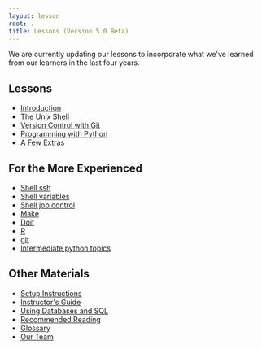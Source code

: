 ```yaml
---
layout: lesson
root: .
title: Lessons (Version 5.0 Beta)
---
```

We are currently updating our lessons
to incorporate what we've learned from our learners
in the last four years.

## Lessons

*   [Introduction](overview/overview.html)
*   [The Unix Shell](novice/shell/index.html)
*   [Version Control with Git](novice/git/index.html)
*   [Programming with Python](novice/python/index.html)
*   [A Few Extras](novice/extras/index.html)

## For the More Experienced
* [Shell ssh](intermediate/shell/02-ssh.md)
* [Shell variables](intermediate/shell/03-var.md)
* [Shell job control](intermediate/shell/04-job.md)
* [Make](intermediate/make/index.md)
* [Doit](intermediate/doit/index.md) 
* [R](intermediate/r/README.md)
* [git](intermediate/git/index.md)
* [Intermediate python topics](intermediate/python/index.md)

## Other Materials

*   [Setup Instructions](setup.html)
*   [Instructor's Guide](novice/teaching/index.html)
*   [Using Databases and SQL](novice/sql/index.html)
*   [Recommended Reading](bib.html)
*   [Glossary](gloss.html)
*   [Our Team](team.html)
